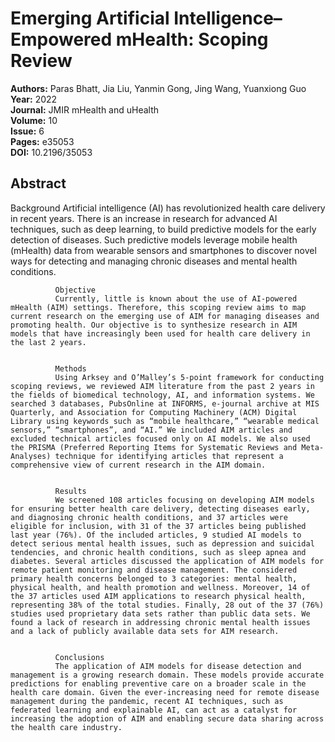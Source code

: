 # Emerging Artificial Intelligence–Empowered mHealth: Scoping Review

**Authors:** Paras Bhatt, Jia Liu, Yanmin Gong, Jing Wang, Yuanxiong Guo  
**Year:** 2022  
**Journal:** JMIR mHealth and uHealth  
**Volume:** 10  
**Issue:** 6  
**Pages:** e35053  
**DOI:** 10.2196/35053  

## Abstract
Background
              Artificial intelligence (AI) has revolutionized health care delivery in recent years. There is an increase in research for advanced AI techniques, such as deep learning, to build predictive models for the early detection of diseases. Such predictive models leverage mobile health (mHealth) data from wearable sensors and smartphones to discover novel ways for detecting and managing chronic diseases and mental health conditions.
            
            
              Objective
              Currently, little is known about the use of AI-powered mHealth (AIM) settings. Therefore, this scoping review aims to map current research on the emerging use of AIM for managing diseases and promoting health. Our objective is to synthesize research in AIM models that have increasingly been used for health care delivery in the last 2 years.
            
            
              Methods
              Using Arksey and O’Malley’s 5-point framework for conducting scoping reviews, we reviewed AIM literature from the past 2 years in the fields of biomedical technology, AI, and information systems. We searched 3 databases, PubsOnline at INFORMS, e-journal archive at MIS Quarterly, and Association for Computing Machinery (ACM) Digital Library using keywords such as “mobile healthcare,” “wearable medical sensors,” “smartphones”, and “AI.” We included AIM articles and excluded technical articles focused only on AI models. We also used the PRISMA (Preferred Reporting Items for Systematic Reviews and Meta-Analyses) technique for identifying articles that represent a comprehensive view of current research in the AIM domain.
            
            
              Results
              We screened 108 articles focusing on developing AIM models for ensuring better health care delivery, detecting diseases early, and diagnosing chronic health conditions, and 37 articles were eligible for inclusion, with 31 of the 37 articles being published last year (76%). Of the included articles, 9 studied AI models to detect serious mental health issues, such as depression and suicidal tendencies, and chronic health conditions, such as sleep apnea and diabetes. Several articles discussed the application of AIM models for remote patient monitoring and disease management. The considered primary health concerns belonged to 3 categories: mental health, physical health, and health promotion and wellness. Moreover, 14 of the 37 articles used AIM applications to research physical health, representing 38% of the total studies. Finally, 28 out of the 37 (76%) studies used proprietary data sets rather than public data sets. We found a lack of research in addressing chronic mental health issues and a lack of publicly available data sets for AIM research.
            
            
              Conclusions
              The application of AIM models for disease detection and management is a growing research domain. These models provide accurate predictions for enabling preventive care on a broader scale in the health care domain. Given the ever-increasing need for remote disease management during the pandemic, recent AI techniques, such as federated learning and explainable AI, can act as a catalyst for increasing the adoption of AIM and enabling secure data sharing across the health care industry.

